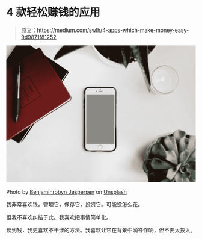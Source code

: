 # 4 款轻松赚钱的应用

> 原文：<https://medium.com/swlh/4-apps-which-make-money-easy-9d9871f81252>

![](img/6e715cfca08e3cdd8c217b1a6eab1919.png)

Photo by [Benjaminrobyn Jespersen](https://unsplash.com/@benjaminrobyn?utm_source=medium&utm_medium=referral) on [Unsplash](https://unsplash.com?utm_source=medium&utm_medium=referral)

我非常喜欢钱。管理它，保存它，投资它。可能没怎么花。

但我不喜欢纠结于此。我喜欢把事情简单化。

谈到钱，我更喜欢不干涉的方法。我喜欢让它在背景中滴答作响，但不要太投入。
